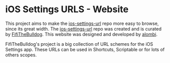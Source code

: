 # iOS Settings URLS - Website
This project aims to make the [ios-settings-url](https://github.com/FifiTheBulldog/ios-settings-urls) repo more easy to browse, since its great width. The [ios-settings-url](https://github.com/FifiTheBulldog/ios-settings-urls) repo was created and is curated by [FifiTheBulldog](https://github.com/FifiTheBulldog). This website was designed and developed by [alombi](https://alombi.xyz).

FifiTheBulldog's project is a big collection of URL schemes for the iOS Settings app. These URLs can be used in Shortcuts, Scriptable or for lots of others scopes.